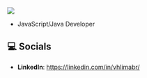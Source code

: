 <div>
    <a target='_blank' href="https://www.linkedin.com/in/vhlimabr/">
        <img src="https://img.shields.io/badge/LinkedIn-0077B5?style=for-the-badge&logo=linkedin&logoColor=white">
    </a>
</div>

 * JavaScript/Java Developer

## 💻 Socials
 * **LinkedIn**: https://linkedin.com/in/vhlimabr/
